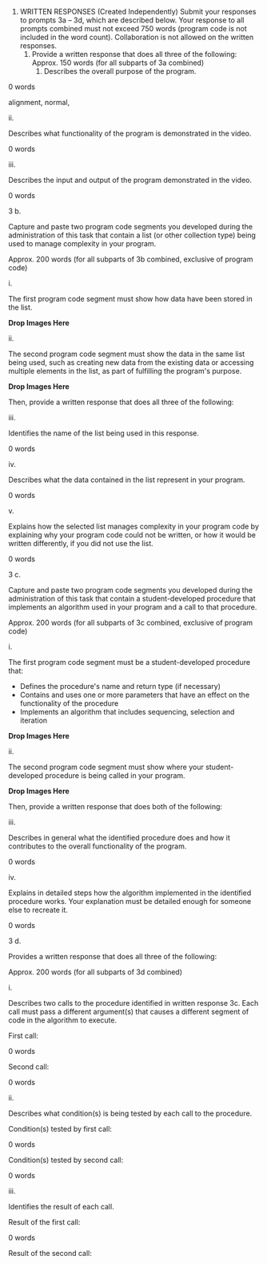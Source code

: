 1. WRITTEN RESPONSES (Created Independently)
   Submit your responses to prompts 3a – 3d, which are described below. Your response to all prompts combined must not exceed 750 words (program code is not included in the word count). Collaboration is not allowed on the written responses.
	1. Provide a written response that does all three of the following:
	   Approx. 150 words (for all subparts of 3a combined)
		1. Describes the overall purpose of the program.

0 words

alignment, normal,

  

ii.

Describes what functionality of the program is demonstrated in the video.

0 words

  

iii.

Describes the input and output of the program demonstrated in the video.

0 words

  

3 b.

Capture and paste two program code segments you developed during the administration of this task that contain a list (or other collection type) being used to manage complexity in your program.

Approx. 200 words (for all subparts of 3b combined, exclusive of program code)

i.

The first program code segment must show how data have been stored in the list.

**Drop Images Here**

ii.

The second program code segment must show the data in the same list being used, such as creating new data from the existing data or accessing multiple elements in the list, as part of fulfilling the program's purpose.

**Drop Images Here**

Then, provide a written response that does all three of the following:

iii.

Identifies the name of the list being used in this response.

0 words

  

iv.

Describes what the data contained in the list represent in your program.

0 words

  

v.

Explains how the selected list manages complexity in your program code by explaining why your program code could not be written, or how it would be written differently, if you did not use the list.

0 words

  

3 c.

Capture and paste two program code segments you developed during the administration of this task that contain a student-developed procedure that implements an algorithm used in your program and a call to that procedure.

Approx. 200 words (for all subparts of 3c combined, exclusive of program code)

i.

The first program code segment must be a student-developed procedure that:

-   Defines the procedure's name and return type (if necessary)
-   Contains and uses one or more parameters that have an effect on the functionality of the procedure
-   Implements an algorithm that includes sequencing, selection and iteration

**Drop Images Here**

ii.

The second program code segment must show where your student-developed procedure is being called in your program.

**Drop Images Here**

Then, provide a written response that does both of the following:

iii.

Describes in general what the identified procedure does and how it contributes to the overall functionality of the program.

0 words

  

iv.

Explains in detailed steps how the algorithm implemented in the identified procedure works. Your explanation must be detailed enough for someone else to recreate it.

0 words

  

3 d.

Provides a written response that does all three of the following:

Approx. 200 words (for all subparts of 3d combined)

i.

Describes two calls to the procedure identified in written response 3c. Each call must pass a different argument(s) that causes a different segment of code in the algorithm to execute.

First call:

0 words

  

Second call:

0 words

  

ii.

Describes what condition(s) is being tested by each call to the procedure.

Condition(s) tested by first call:

0 words

  

Condition(s) tested by second call:

0 words

  

iii.

Identifies the result of each call.

Result of the first call:

0 words

  

Result of the second call: